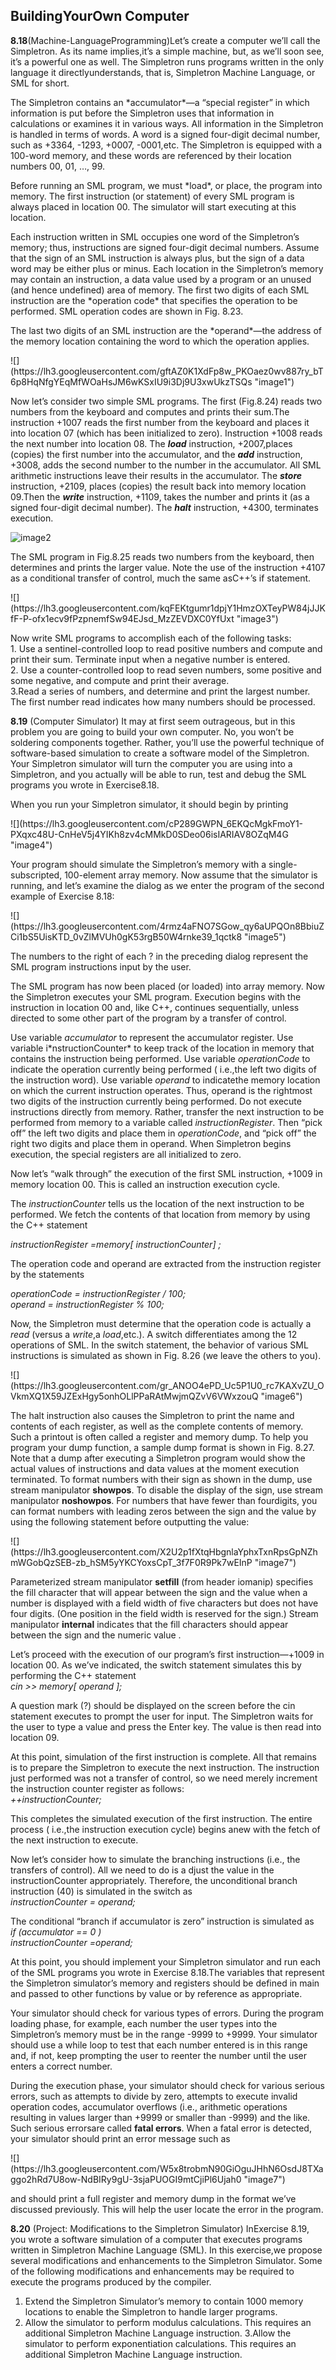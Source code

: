 <h2>BuildingYourOwn Computer </h2>
	<p><strong>8.18</strong>(Machine-LanguageProgramming)Let’s create a computer we’ll call the Simpletron. As its name implies,it’s a simple machine, but, as we’ll soon see, it’s a powerful one as well. The Simpletron runs programs written in the only language it directlyunderstands, that is, Simpletron Machine Language, or SML for short. </p>
	<p>The Simpletron contains an *accumulator*—a “special register” in which information is put before the Simpletron uses that information in calculations or examines it in various ways. All information in the Simpletron is handled in terms of words. A word is a signed four-digit decimal number, such as +3364, -1293, +0007, -0001,etc. The Simpletron is equipped with a 100-word memory, and these words are referenced by their location numbers 00, 01, …, 99. </p>
	<p>Before running an SML program, we must *load*, or place, the program into memory. The first instruction (or statement) of every SML program is always placed in location 00. The simulator will start executing at this location.</p>
	<p> Each instruction written in SML occupies one word of the Simpletron’s memory; thus, instructions are signed four-digit decimal numbers. Assume that the sign of an SML instruction is always plus, but the sign of a data word may be either plus or minus. Each location in the Simpletron’s memory may contain an instruction, a data value used by a program or an unused (and hence undefined) area of memory. The  first two digits of each SML instruction are the *operation code* that specifies the operation to be performed. SML operation codes are shown in Fig. 8.23. </p>
	<p>The last two digits of an SML instruction are the *operand*—the address of the memory location containing the word to which the operation applies.</p>
	![](https://lh3.googleusercontent.com/gftAZ0K1XdFp8w_PKOaez0wv887ry_bT6p8HqNfgYEqMfWOaHsJM6wKSxIU9i3Dj9U3xwUkzTSQs "image1")
	<p>Now let’s consider two simple SML programs. The first (Fig.8.24) reads two numbers from the keyboard and computes and prints their sum.The instruction +1007 reads the first number from the keyboard and places it into location 07 (which has been initialized to zero). Instruction +1008 reads the next number into location 08. The <strong><em>load</em></strong> instruction, +2007,places (copies) the first number into the accumulator, and the <strong><em>add</em></strong> instruction, +3008, adds the second number to the number in
the accumulator. All SML arithmetic instructions leave their results in the accumulator. The <strong><em>store</em></strong> instruction, +2109,
places (copies) the result back into memory location 09.Then the <strong><em>write</em></strong> instruction, +1109, takes the number and prints it (as a signed four-digit decimal number). The <strong><em>halt</em></strong> instruction, +4300, terminates execution.</p>

![](https://lh3.googleusercontent.com/_AbGMIjaBE2kn66xU7dV8EnGhsDKHTJYPDrrqfM2p00qi86v-0hUUmowgd5Rz3U71ECA2vbGAYcv "image2")
<p>The SML program in Fig.8.25 reads two numbers from the keyboard, then determines and prints the larger value. Note the use of the instruction +4107 as a conditional transfer of control, much the same asC++’s if statement.</p>
![](https://lh3.googleusercontent.com/kqFEKtgumr1dpjY1HmzOXTeyPW84jJJKfF-P-ofx1ecv9fPzpnemfSw94EJsd_MzZEVDXC0YfUxt "image3")

<p>Now write SML programs to accomplish each of the following tasks: <br>
 1. Use a sentinel-controlled loop to read positive numbers and compute and print their sum. Terminate input when a negative number is entered. <br>
 2. Use a counter-controlled loop to read seven numbers, some positive and some negative, and compute and print their average. <br>
 3.Read a series of numbers, and determine and print the largest number. The first number read indicates how many numbers should be processed. </p>
 <p><strong>8.19</strong> (Computer Simulator) It may at first seem outrageous, but in this problem you are going to build your own computer. No, you won’t be soldering components together. Rather, you’ll use the powerful technique of software-based simulation to create a software model of the Simpletron. Your Simpletron simulator will turn the computer you are using into a Simpletron, and you actually will be able to run, test and debug the SML programs you wrote in Exercise8.18. </p>
 <p>When you run your Simpletron simulator, it should begin by printing </p>
![](https://lh3.googleusercontent.com/cP289GWPN_6EKQcMgkFmoY1-PXqxc48U-CnHeV5j4YIKh8zv4cMMkD0SDeo06isIARIAV8OZqM4G "image4")
<p>Your program should simulate the Simpletron’s memory with a single-subscripted, 100-element array memory. Now assume that the simulator is running, and let’s examine the dialog as we enter the program of the second example of Exercise 8.18: </p>
![](https://lh3.googleusercontent.com/4rmz4aFNO7SGow_qy6aUPQOn8BbiuZCi1bS5UisKTD_0vZlMVUh0gK53rgB50W4rnke39_1qctk8 "image5")
<p>The numbers to the right of each ? in the preceding dialog represent the SML program instructions input by the user.</p>
<p>The SML program has now been placed (or loaded) into array memory. Now the Simpletron executes your SML program. Execution begins with the instruction in location 00 and, like C++, continues sequentially, unless directed to some other part of the program by a transfer of control. </p>
<p>Use variable <em>accumulator</em> to represent the accumulator register. Use variable i*nstructionCounter* to keep track of the location in memory that contains the instruction being performed. Use variable <em>operationCode</em> to indicate the operation currently being performed ( i.e.,the left two digits of the instruction word). Use variable <em>operand</em> to indicatethe memory location on which the current instruction operates. Thus, operand is the rightmost two digits of the instruction currently being performed. Do not execute instructions directly from memory. Rather, transfer the next instruction to be performed from memory to a variable called <em>instructionRegister</em>. Then “pick off” the left two digits and place them in <em>operationCode</em>, and “pick off” the right two digits and place them in operand. When Simpletron begins execution, the special registers are all initialized to zero.</p>
<p>Now let’s “walk through” the execution of the first SML instruction, +1009 in memory location 00. This is called an instruction execution cycle.</p>
 <p>The <em>instructionCounter</em> tells us the location of the next instruction to be performed. We fetch the contents of that location from memory by using the C++ statement</p>
 <p><em>instructionRegister =memory[ instructionCounter] ;</em> </p>
 <p>The operation code and operand are extracted from the instruction register by the statements</p>
 <p><em>operationCode = instructionRegister / 100; <br>operand = instructionRegister % 100;</em> </p>
<p>Now, the Simpletron must determine that the operation code is actually a <em>read</em> (versus a <em>write</em>,a <em>load</em>,etc.). A switch differentiates among the 12 operations of SML. In the switch statement, the behavior of various SML instructions is simulated as shown in Fig. 8.26 (we leave the others to you).</p>
![](https://lh3.googleusercontent.com/gr_ANOO4ePD_Uc5P1U0_rc7KAXvZU_OVkmXQ1X59JZExHgy5onhOLlPPaRAtMwjmQZvV6VWxzouQ "image6")

<p>The halt instruction also causes the Simpletron to print the name and contents of each register, as well as the complete contents of memory. Such a printout is often called a register and memory dump. To help you program your dump function, a sample dump format is shown in Fig. 8.27. Note that a dump after executing a Simpletron program would show the actual values of instructions and data values at the moment execution terminated. To format numbers with their sign as shown in the dump, use stream manipulator <strong>showpos</strong>. To disable the display of the sign, use stream manipulator <strong>noshowpos</strong>. For numbers that have fewer than fourdigits, you can format numbers with leading zeros between the sign and the value by using the following statement before outputting the value: </p>
![](https://lh3.googleusercontent.com/X2U2p1fXtqHbgnlaYphxTxnRpsGpNZhmWGobQzSEB-zb_hSM5yYKCYoxsCpT_3f7F0R9Pk7wEInP "image7")

<p>Parameterized stream manipulator <strong>setfill</strong> (from header iomanip) specifies the fill character that will appear between the sign and the value when a number is displayed with a field width of five characters but does not have four digits. (One position in the field width is reserved for the sign.) Stream manipulator <strong>internal</strong> indicates that the fill characters should appear between the sign and the numeric value . </p>

<p>Let’s proceed with the execution of our program’s first instruction—+1009 in location 00. As we’ve indicated, the switch statement simulates this by performing the C++  statement
<br> <em>cin >> memory[ operand ];</em> </p>
<p>A question mark (?) should be displayed on the screen before the cin statement executes to prompt the user for input. The Simpletron waits for the user to type a value and press the Enter key. The value is then read into location 09. </p>
<p>At this point, simulation of the first instruction is complete. All that remains is to prepare the Simpletron to execute the next instruction. The instruction just performed was not a transfer of control, so we need merely increment the instruction counter register as follows: <br><em>++instructionCounter;</em> </p>
<p>This completes the simulated execution of the first instruction. The entire process ( i.e.,the instruction execution cycle) begins anew with the fetch of the next instruction to execute.</p>
<p>Now let’s consider how to simulate the branching instructions (i.e., the transfers of control). All we need to do is a djust the value in the instructionCounter appropriately. Therefore, the unconditional branch instruction (40) is simulated in the switch as <br><em>instructionCounter = operand;</em> </p>
<p>The conditional “branch if accumulator is zero” instruction is simulated as 
<br><em>if (accumulator == 0 )</em> <br><em>instructionCounter =operand;</em></p>
<p>At this point, you should implement your Simpletron simulator and run each of the SML programs you wrote in Exercise 8.18.The variables that represent the Simpletron simulator’s memory and registers should be defined in main and passed to other functions by value or by reference as appropriate. </p>
<p>Your simulator should check for various types of errors. During the program loading phase, for example, each number the user types into the Simpletron’s memory must be in the range -9999 to +9999. Your simulator should use a while loop to test that each number entered is in this range and, if not, keep prompting the user to reenter the number until the user enters a correct number.</p>
<p>During the execution phase, your simulator should check for various serious errors, such as attempts to divide by zero, attempts to execute invalid operation codes, accumulator overflows (i.e., arithmetic operations resulting in values larger than +9999 or smaller than -9999) and the like. Such serious errorsare called <strong>fatal errors</strong>. When a fatal error is detected, your simulator should print an error message such as </p>
![](https://lh3.googleusercontent.com/W5x8trobmN90GiOguJHhN6OsdJ8TXaggo2hRd7U8ow-NdBIRy9gU-3sjaPUOGI9mtCjiPl6Ujah0 "image7")
<p>and should print a full register and memory dump in the format we’ve discussed previously. This will help the user locate the error in the program.</p>
<p> <strong>8.20</strong> (Project: Modifications to the Simpletron Simulator) InExercise 8.19, you wrote a software simulation of a computer that executes programs written in Simpletron Machine Language (SML). In this exercise,we propose several modifications and enhancements to the Simpletron Simulator. Some of the following modifications and enhancements may be required to execute
the programs produced by the compiler.

 1. Extend the Simpletron Simulator’s memory to contain 1000 memory locations to enable the Simpletron to handle larger programs. 
 2. Allow the simulator to perform modulus calculations. This requires an additional Simpletron Machine Language instruction. 
 3.Allow the simulator to perform exponentiation calculations. This requires an additional Simpletron Machine Language instruction.
